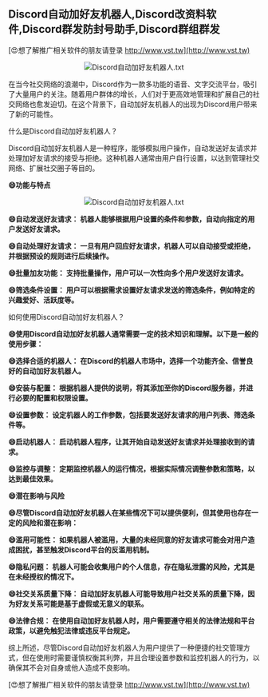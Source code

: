 ## **Discord自动加好友机器人,Discord改资料软件,Discord群发防封号助手,Discord群组群发**

[😍想了解推广相关软件的朋友请登录 http://www.vst.tw](http://www.vst.tw)

 <center><img src="https://vst.tw/MP4/tuiguang/png/3.png" alt="Discord自动加好友机器人.txt"></center>

在当今社交网络的浪潮中，Discord作为一款多功能的语音、文字交流平台，吸引了大量用户的关注。随着用户群体的增长，人们对于更高效地管理和扩展自己的社交网络也愈发迫切。在这个背景下，自动加好友机器人的出现为Discord用户带来了新的可能性。

什么是Discord自动加好友机器人？

Discord自动加好友机器人是一种程序，能够模拟用户操作，自动发送好友请求并处理加好友请求的接受与拒绝。这种机器人通常由用户自行设置，以达到管理社交网络、扩展社交圈子等目的。

**😄功能与特点**

 <center><img src="https://vst.tw/MP4/tuiguang/png/2.png" alt="Discord自动加好友机器人.txt"></center>

**😄自动发送好友请求： 机器人能够根据用户设置的条件和参数，自动向指定的用户发送好友请求。**

**😄自动处理好友请求： 一旦有用户回应好友请求，机器人可以自动接受或拒绝，并根据预设的规则进行后续操作。**

**😄批量加友功能： 支持批量操作，用户可以一次性向多个用户发送好友请求。**

**😄筛选条件设置： 用户可以根据需求设置好友请求发送的筛选条件，例如特定的兴趣爱好、活跃度等。**

如何使用Discord自动加好友机器人？

**😄使用Discord自动加好友机器人通常需要一定的技术知识和理解。以下是一般的使用步骤：**

**😄选择合适的机器人： 在Discord的机器人市场中，选择一个功能齐全、信誉良好的自动加好友机器人。**

**😄安装与配置： 根据机器人提供的说明，将其添加至你的Discord服务器，并进行必要的配置和权限设置。**

**😄设置参数： 设定机器人的工作参数，包括要发送好友请求的用户列表、筛选条件等。**

**😄启动机器人： 启动机器人程序，让其开始自动发送好友请求并处理接收到的请求。**

**😄监控与调整： 定期监控机器人的运行情况，根据实际情况调整参数和策略，以达到最佳效果。**

**😄潜在影响与风险**

**😄尽管Discord自动加好友机器人在某些情况下可以提供便利，但其使用也存在一定的风险和潜在影响：**

**😄滥用可能性： 如果机器人被滥用，大量的未经同意的好友请求可能会对用户造成困扰，甚至触发Discord平台的反滥用机制。**

**😄隐私问题： 机器人可能会收集用户的个人信息，存在隐私泄露的风险，尤其是在未经授权的情况下。**

**😄社交关系质量下降： 自动加好友机器人可能导致用户社交关系的质量下降，因为好友关系可能是基于虚假或无意义的联系。**

**😄法律合规： 在使用自动加好友机器人时，用户需要遵守相关的法律法规和平台政策，以避免触犯法律或违反平台规定。**

综上所述，尽管Discord自动加好友机器人为用户提供了一种便捷的社交管理方式，但在使用时需要谨慎权衡其利弊，并且合理设置参数和监控机器人的行为，以确保其不会对自身或他人造成不良影响。

[😍想了解推广相关软件的朋友请登录 http://www.vst.tw](http://www.vst.tw)



